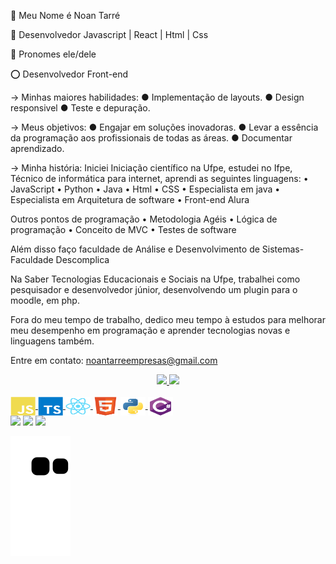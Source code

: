 🤯 Meu Nome é Noan Tarré

🍕 Desenvolvedor Javascript | React | Html | Css

🍳 Pronomes ele/dele

⭕ Desenvolvedor Front-end

→ Minhas maiores habilidades:
● Implementação de layouts.
● Design responsivel
● Teste e depuração. 


→ Meus objetivos:
● Engajar em soluções inovadoras.
● Levar a essência da programação aos profissionais de todas as áreas.
● Documentar aprendizado.

→ Minha história:
Iniciei Iniciação científico na Ufpe, estudei no Ifpe, Técnico de informática para internet, aprendi as seguintes linguagens:
• JavaScript
• Python
• Java
• Html
• CSS
• Especialista em java
• Especialista em Arquitetura de software
• Front-end Alura

Outros pontos de programação
• Metodologia Agéis
• Lógica de programação
• Conceito de MVC
• Testes de software

Além disso faço faculdade de Análise e Desenvolvimento de Sistemas- Faculdade Descomplica

Na Saber Tecnologias Educacionais e Sociais na Ufpe, trabalhei como pesquisador e desenvolvedor júnior, desenvolvendo um plugin para o moodle, em php.

Fora do meu tempo de trabalho, dedico meu tempo à estudos para melhorar meu desempenho em programação e aprender tecnologias novas e linguagens também.


Entre em contato:
noantarreempresas@gmail.com

<div align="center">
  <a href="https://github.com/noantarre">
  <img height="180em" src="https://github-readme-stats.vercel.app/api?username=noantarre&show_icons=true&theme=algolia&include_all_commits=true&count_private=true"/>
  <img height="180em" src="https://github-readme-stats.vercel.app/api/top-langs/?username=noantarre&layout=compact&langs_count=7&theme=github_dark"/>
</div>
  
  <div style="display: inline_block"><br>
  <img align="center" alt="Rafa-Js" height="30" width="40" src="https://raw.githubusercontent.com/devicons/devicon/master/icons/javascript/javascript-plain.svg">
  <img align="center" alt="Rafa-Ts" height="30" width="40" src="https://raw.githubusercontent.com/devicons/devicon/master/icons/typescript/typescript-plain.svg">
  <img align="center" alt="Rafa-React" height="30" width="40" src="https://raw.githubusercontent.com/devicons/devicon/master/icons/react/react-original.svg">
  <img align="center" alt="Rafa-HTML" height="30" width="40" src="https://raw.githubusercontent.com/devicons/devicon/master/icons/html5/html5-original.svg">
  <img align="center" alt="Rafa-Python" height="30" width="40" src="https://raw.githubusercontent.com/devicons/devicon/master/icons/python/python-original.svg">
  <img align="center" alt="Rafa-Csharp" height="30" width="40" src="https://raw.githubusercontent.com/devicons/devicon/master/icons/csharp/csharp-original.svg">
</div>
  <div> 
  <a href="https://instagram.com/tarrenoan" target="_blank"><img src="https://img.shields.io/badge/-Instagram-%23E4405F?style=for-the-badge&logo=instagram&logoColor=white" target="_blank"></a>
  <a href = "mailto:noantarreempresas@gmail.com"><img src="https://img.shields.io/badge/-Gmail-%23333?style=for-the-badge&logo=gmail&logoColor=white" target="_blank"></a>
  <a href="https://www.linkedin.com/in/noan-tarré-b6b59715a" target="_blank"><img src="https://img.shields.io/badge/-LinkedIn-%230077B5?style=for-the-badge&logo=linkedin&logoColor=white" target="_blank"></a> 
 
  ![Snake animation](https://github.com/rafaballerini/rafaballerini/blob/output/github-contribution-grid-snake.svg)
 
</div>
